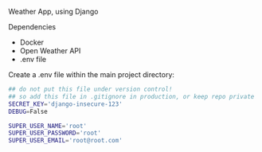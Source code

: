 Weather App, using Django

Dependencies
- Docker
- Open Weather API
- .env file

Create a .env file within the main project directory:
```bash
## do not put this file under version control!
## so add this file in .gitignore in production, or keep repo private
SECRET_KEY='django-insecure-123'
DEBUG=False

SUPER_USER_NAME='root'
SUPER_USER_PASSWORD='root'
SUPER_USER_EMAIL='root@root.com'
```
